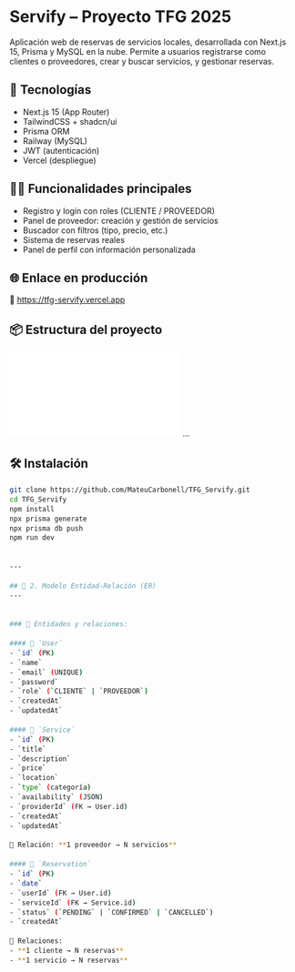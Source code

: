 # Servify – Proyecto TFG 2025

Aplicación web de reservas de servicios locales, desarrollada con Next.js 15, Prisma y MySQL en la nube. Permite a usuarios registrarse como clientes o proveedores, crear y buscar servicios, y gestionar reservas.

## 🚀 Tecnologías

- Next.js 15 (App Router)
- TailwindCSS + shadcn/ui
- Prisma ORM
- Railway (MySQL)
- JWT (autenticación)
- Vercel (despliegue)

## 🧑‍💼 Funcionalidades principales

- Registro y login con roles (CLIENTE / PROVEEDOR)
- Panel de proveedor: creación y gestión de servicios
- Buscador con filtros (tipo, precio, etc.)
- Sistema de reservas reales
- Panel de perfil con información personalizada

## 🌐 Enlace en producción

🔗 https://tfg-servify.vercel.app

## 📦 Estructura del proyecto
![Modelo ER](./assets/Untitled.pdf)
...

## 🛠️ Instalación

```bash
git clone https://github.com/MateuCarbonell/TFG_Servify.git
cd TFG_Servify
npm install
npx prisma generate
npx prisma db push
npm run dev


---

## 📘 2. Modelo Entidad-Relación (ER)
---


### 📐 Entidades y relaciones:

#### 🔹 `User`
- `id` (PK)
- `name`
- `email` (UNIQUE)
- `password`
- `role` (`CLIENTE` | `PROVEEDOR`)
- `createdAt`
- `updatedAt`

#### 🔹 `Service`
- `id` (PK)
- `title`
- `description`
- `price`
- `location`
- `type` (categoría)
- `availability` (JSON)
- `providerId` (FK → User.id)
- `createdAt`
- `updatedAt`

🔁 Relación: **1 proveedor → N servicios**

#### 🔹 `Reservation`
- `id` (PK)
- `date`
- `userId` (FK → User.id)
- `serviceId` (FK → Service.id)
- `status` (`PENDING` | `CONFIRMED` | `CANCELLED`)
- `createdAt`

🔁 Relaciones:
- **1 cliente → N reservas**
- **1 servicio → N reservas**

